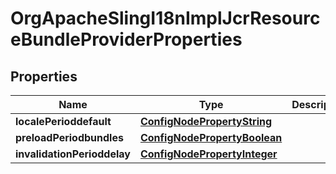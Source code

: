 
# OrgApacheSlingI18nImplJcrResourceBundleProviderProperties

## Properties
Name | Type | Description | Notes
------------ | ------------- | ------------- | -------------
**localePerioddefault** | [**ConfigNodePropertyString**](ConfigNodePropertyString.md) |  |  [optional]
**preloadPeriodbundles** | [**ConfigNodePropertyBoolean**](ConfigNodePropertyBoolean.md) |  |  [optional]
**invalidationPerioddelay** | [**ConfigNodePropertyInteger**](ConfigNodePropertyInteger.md) |  |  [optional]



